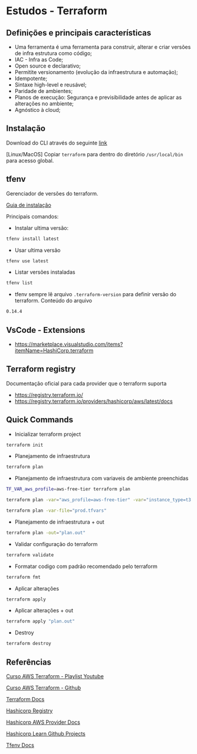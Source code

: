 # Estudos - Terraform

## Definições e principais características
- Uma ferramenta é uma ferramenta para construir, alterar e criar versões de infra estrutura como código;
- IAC - Infra as Code;
- Open source e declarativo;
- Permitite versionamento (evolução da infraestrutura e automação);
- Idempotente;
- Sintaxe high-level e reusável;
- Paridade de ambientes;
- Planos de execução: Segurança e previsibilidade antes de aplicar as alterações no ambiente;
- Agnóstico à cloud;

## Instalação
Download do CLI através do seguinte
[link](https://developer.hashicorp.com/terraform/install?product_intent=terraform)

[Linux/MacOS] Copiar `terraform` para dentro do diretório `/usr/local/bin` para acesso global.

## tfenv
Gerenciador de versões do terraform.

[Guia de instalação](https://github.com/tfutils/tfenv)

Principais comandos:
- Instalar ultima versão:
```sh
tfenv install latest
```

- Usar ultima versão
```sh
tfenv use latest
```

- Listar versões instaladas
```sh
tfenv list
```

- tfenv sempre lê arquivo `.terraform-version` para definir versão do terraform. Conteúdo do arquivo
```sh
0.14.4
```

## VsCode - Extensions
- https://marketplace.visualstudio.com/items?itemName=HashiCorp.terraform

## Terraform registry
Documentação oficial para cada provider que o terraform suporta
- https://registry.terraform.io/
- https://registry.terraform.io/providers/hashicorp/aws/latest/docs


## Quick Commands

- Inicializar terraform project
```sh
terraform init
```

- Planejamento de infraestrutura
```sh
terraform plan
```

- Planejamento de infraestrutura com variaveis de ambiente preenchidas
```sh
TF_VAR_aws_profile=aws-free-tier terraform plan
```

```sh
terraform plan -var="aws_profile=aws-free-tier" -var="instance_type=t3.medium"
```

```sh
terraform plan -var-file="prod.tfvars"
```

- Planejamento de infraestrutura + out
```sh
terraform plan -out="plan.out"
```

- Validar configuração do terraform
```sh
terraform validate
```

- Formatar codigo com padrão recomendado pelo terraform
```sh
terraform fmt
```

- Aplicar alterações
```sh
terraform apply
```

- Aplicar alterações + out
```sh
terraform apply "plan.out" 
```


- Destroy
```sh
terraform destroy
```

## Referências
[Curso AWS Terraform - Playlist Youtube](https://www.youtube.com/watch?v=bIPF_hzmQGE&list=PLWQmZVQayUUIgSmOj3GPH2BJcn0hOzIaP&ab_channel=CleberGasparoto)

[Curso AWS Terraform - Github](https://github.com/chgasparoto/curso-aws-com-terraform)

[Terraform Docs](https://www.terraform.io/)

[Hashicorp Registry](https://registry.terraform.io/)

[Hashicorp AWS Provider Docs](https://registry.terraform.io/providers/hashicorp/aws/latest/docs)

[Hashicorp Learn Github Projects](https://github.com/hashicorp?q=learn-terraform)

[Tfenv Docs](https://github.com/tfutils/tfenv)